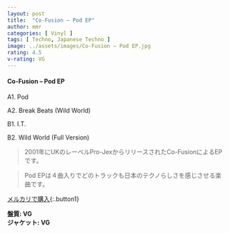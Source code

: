 ```yaml
---
layout: post
title:  "Co-Fusion – Pod EP"
author: mmr
categories: [ Vinyl ]
tags: [ Techno, Japanese Techno ]
image: ../assets/images/Co-Fusion – Pod EP.jpg
rating: 4.5
v-rating: VG
---
```


#### Co-Fusion – Pod EP

A1. Pod

A2. Break Beats (Wild World)

B1. I.T.

B2. Wild World (Full Version)

> 2001年にUKのレーベルPro-JexからリリースされたCo-FusionによるEPです。

> Pod EPは４曲入りでどのトラックも日本のテクノらしさを感じさせる楽曲です。

[メルカリで購入](https://jp.mercari.com/item/m37514147918){:.button1}


<div class="mt-4 mb-4 d-flex align-items-center">
<strong class="mr-1">盤質: VG</strong>
</div>
<div class="mt-4 mb-4 d-flex align-items-center">
<strong class="mr-1">ジャケット: VG</strong>
</div>